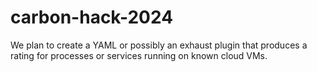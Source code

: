 # carbon-hack-2024
We plan to create a YAML or possibly an exhaust plugin that produces a rating for processes or services running on known cloud VMs.

